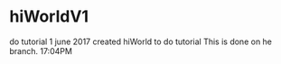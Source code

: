 # hiWorldV1

do tutorial
1 june 2017 created hiWorld to do tutorial
This is done on he branch. 17:04PM
